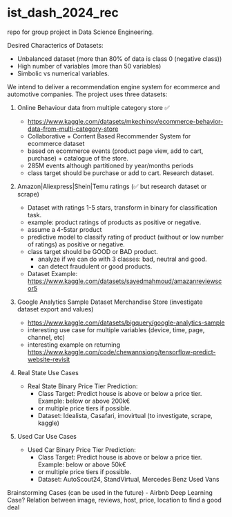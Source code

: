 # ist_dash_2024_rec
repo for group project in Data Science Engineering.

Desired Characterics of Datasets:
- Unbalanced dataset (more than 80% of data is class 0 (negative class))
- High number of variables (more than 50 variables)
- Simbolic vs numerical variables. 

We intend to deliver a recommendation engine system for ecommerce and automotive companies.
The project uses three datasets:



1. Online Behaviour data from multiple category store ✅
    - https://www.kaggle.com/datasets/mkechinov/ecommerce-behavior-data-from-multi-category-store 
    - Collaborative + Content Based Recommender System for ecommerce dataset
    - based on ecommerce events (product page view, add to cart, purchase) + catalogue of the store.
    - 285M events although partitioned by year/months periods
    - class target should be purchase or add to cart. Research dataset.


2. Amazon|Aliexpress|Shein|Temu ratings (✅ but research dataset or scrape) 
    - Dataset with ratings 1-5 stars, transform in binary for classification task. 
    - example: product ratings of products as positive or negative.
    - assume a 4-5star product
    - predictive model to classify rating of product (without or low number of ratings) as positive or negative.
    - class target should be GOOD or BAD product.
        - analyze if we can do with 3 classes: bad, neutral and good.
        - can detect fraudulent or good products.
    - Dataset Example: https://www.kaggle.com/datasets/sayedmahmoud/amazanreviewscor5

3. Google Analytics Sample Dataset Merchandise Store (investigate dataset export and values)
    - https://www.kaggle.com/datasets/bigquery/google-analytics-sample
    - interesting use case for multiple variables (device, time, page, channel, etc)
    - interesting example on returning https://www.kaggle.com/code/chewannsiong/tensorflow-predict-website-revisit

4. Real State Use Cases
    - Real State Binary Price Tier Prediction: 
        - Class Target: Predict house is above or below a price tier. Example: below or above 200k€
        - or multiple price tiers if possible. 
        - Dataset: Idealista, Casafari, imovirtual (to investigate, scrape, kaggle)

5. Used Car Use Cases
    - Used Car Binary Price Tier Prediction: 
        - Class Target: Predict house is above or below a price tier. Example: below or above 50k€
        - or multiple price tiers if possible. 
        - Dataset: AutoScout24, StandVirtual, Mercedes Benz Used Vans



Brainstorming Cases (can be used in the future)
    - Airbnb Deep Learning Case? Relation between image, reviews, host, price, location to find a good deal
